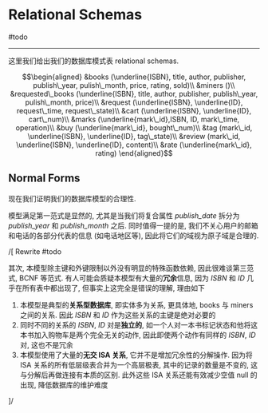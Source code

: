 # Relational Schemas

#todo 

---

这里我们给出我们的数据库模式表 relational schemas.

$$\begin{aligned}
&books (\underline{ISBN}, title, author, publisher, publish\_year, pulish\_month, price, rating, sold)\\
&miners ()\\
&requested\_books (\underline{ISBN}, title, author, publisher, publish\_year, pulish\_month, price)\\
&request (\underline{ISBN}, \underline{ID}, request\_time, request\_state)\\
&cart (\underline{ISBN}, \underline{ID}, cart\_num)\\
&marks (\underline{mark\_id},ISBN, ID, mark\_time, operation)\\
&buy (\underline{mark\_id}, bought\_num)\\
&tag (mark\_id, \underline{ISBN}, \underline{ID}, tag\_state)\\
&review (mark\_id, \underline{ISBN}, \underline{ID}, content)\\
&rate (\underline{mark\_id}, rating)
\end{aligned}$$

## Normal Forms

现在我们证明我们的数据库模型的合理性.

模型满足第一范式是显然的, 尤其是当我们将复合属性 *publish_date* 拆分为 *publish_year* 和 *publish_month* 之后. 同时值得一提的是, 我们不关心用户的邮箱和电话的各部分代表的信息 (如电话地区等), 因此将它们的域视为原子域是合理的.

/[ Rewrite #todo 

其次, 本模型除主键和外键限制以外没有明显的特殊函数依赖, 因此很难谈第三范式, BCNF 等范式. 有人可能会质疑本模型有大量的**冗余**信息, 因为 *ISBN* 和 *ID* 几乎在所有表中都出现了, 但事实上这完全是错误的理解, 理由如下

1. 本模型是典型的**关系型数据库**, 即实体多为关系, 更具体地, books 与 miners 之间的关系. 因此 *ISBN* 和 *ID* 作为这些关系的主键是绝对必要的
2. 同时不同的关系的 *ISBN*, *ID* 对是**独立的**, 如一个人对一本书标记状态和他将这本书加入购物车是两个完全无关的动作, 因此即使两个动作有同样的 *ISBN*, *ID* 对, 这也不是冗余
3. 本模型使用了大量的**无交 ISA 关系**, 它并不是增加冗余性的分解操作. 因为将 ISA 关系的所有低层级表合并为一个高层极表, 其中的记录的数量是不变的, 这与分解后再做连接有本质的区别. 此外这些 ISA 关系还能有效减少空值 null 的出现, 降低数据库的维护难度

]/